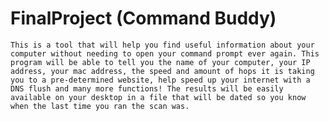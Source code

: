 # FinalProject (Command Buddy)



    This is a tool that will help you find useful information about your computer without needing to open your command prompt ever again. This program will be able to tell you the name of your computer, your IP address, your mac address, the speed and amount of hops it is taking you to a pre-determined website, help speed up your internet with a DNS flush and many more functions! The results will be easily available on your desktop in a file that will be dated so you know when the last time you ran the scan was.


